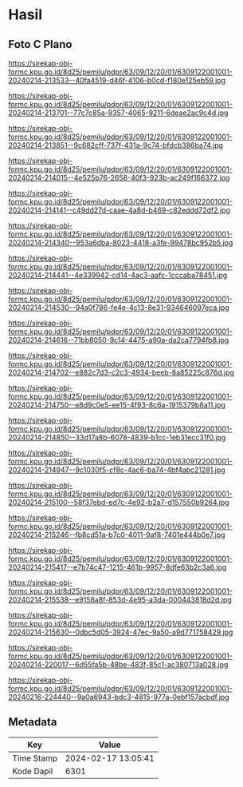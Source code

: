 # Hasil

## Foto C Plano

https://sirekap-obj-formc.kpu.go.id/8d25/pemilu/pdpr/63/09/12/20/01/6309122001001-20240214-213533--40fa4519-d46f-4106-b0cd-f180e125eb59.jpg

https://sirekap-obj-formc.kpu.go.id/8d25/pemilu/pdpr/63/09/12/20/01/6309122001001-20240214-213701--77c7c85a-9357-4065-9211-6deae2ac9c4d.jpg

https://sirekap-obj-formc.kpu.go.id/8d25/pemilu/pdpr/63/09/12/20/01/6309122001001-20240214-213851--9c682cff-737f-431a-9c74-bfdcb386ba74.jpg

https://sirekap-obj-formc.kpu.go.id/8d25/pemilu/pdpr/63/09/12/20/01/6309122001001-20240214-214015--4e525b76-2658-40f3-923b-ac249f166372.jpg

https://sirekap-obj-formc.kpu.go.id/8d25/pemilu/pdpr/63/09/12/20/01/6309122001001-20240214-214141--c49dd27d-caae-4a8d-b469-c82eddd72df2.jpg

https://sirekap-obj-formc.kpu.go.id/8d25/pemilu/pdpr/63/09/12/20/01/6309122001001-20240214-214340--953a6dba-8023-4418-a3fe-99478bc952b5.jpg

https://sirekap-obj-formc.kpu.go.id/8d25/pemilu/pdpr/63/09/12/20/01/6309122001001-20240214-214441--4e339942-cd14-4ac3-aafc-1cccaba78451.jpg

https://sirekap-obj-formc.kpu.go.id/8d25/pemilu/pdpr/63/09/12/20/01/6309122001001-20240214-214530--94a0f786-fe4e-4c13-8e31-934646097eca.jpg

https://sirekap-obj-formc.kpu.go.id/8d25/pemilu/pdpr/63/09/12/20/01/6309122001001-20240214-214616--71bb8050-9c14-4475-a90a-da2ca7794fb8.jpg

https://sirekap-obj-formc.kpu.go.id/8d25/pemilu/pdpr/63/09/12/20/01/6309122001001-20240214-214702--e882c7d3-c2c3-4934-beeb-8a85225c876d.jpg

https://sirekap-obj-formc.kpu.go.id/8d25/pemilu/pdpr/63/09/12/20/01/6309122001001-20240214-214750--e8d9c0e5-ee15-4f93-8c6a-1915379b8a11.jpg

https://sirekap-obj-formc.kpu.go.id/8d25/pemilu/pdpr/63/09/12/20/01/6309122001001-20240214-214850--33d17a8b-6078-4839-b1cc-1eb31ecc31f0.jpg

https://sirekap-obj-formc.kpu.go.id/8d25/pemilu/pdpr/63/09/12/20/01/6309122001001-20240214-214947--9c1030f5-cf8c-4ac6-ba74-4bf4abc21281.jpg

https://sirekap-obj-formc.kpu.go.id/8d25/pemilu/pdpr/63/09/12/20/01/6309122001001-20240214-215100--58f37ebd-ed7c-4e92-b2a7-d157550b9264.jpg

https://sirekap-obj-formc.kpu.go.id/8d25/pemilu/pdpr/63/09/12/20/01/6309122001001-20240214-215246--fb8cd51a-b7c0-4011-9af8-7401e444b0e7.jpg

https://sirekap-obj-formc.kpu.go.id/8d25/pemilu/pdpr/63/09/12/20/01/6309122001001-20240214-215417--e7b74c47-1215-461b-9957-8dfe63b2c3a6.jpg

https://sirekap-obj-formc.kpu.go.id/8d25/pemilu/pdpr/63/09/12/20/01/6309122001001-20240214-215538--e9158a8f-853d-4e95-a3da-000443818d2d.jpg

https://sirekap-obj-formc.kpu.go.id/8d25/pemilu/pdpr/63/09/12/20/01/6309122001001-20240214-215630--0dbc5d05-3924-47ec-9a50-a9d771758429.jpg

https://sirekap-obj-formc.kpu.go.id/8d25/pemilu/pdpr/63/09/12/20/01/6309122001001-20240214-220017--6d55fa5b-48be-483f-85c1-ac380713a028.jpg

https://sirekap-obj-formc.kpu.go.id/8d25/pemilu/pdpr/63/09/12/20/01/6309122001001-20240216-224440--9a0a6943-bdc3-4815-977a-0ebf157acbdf.jpg


## Metadata

| Key        | Value               |
| ---------- | ------------------- |
| Time Stamp | 2024-02-17 13:05:41 |
| Kode Dapil | 6301                |



